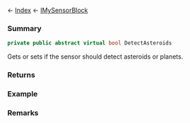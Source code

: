 ← [Index](Api-Index) ← [IMySensorBlock](Sandbox.ModAPI.Ingame.IMySensorBlock)

### Summary

```csharp
private public abstract virtual bool DetectAsteroids
```

Gets or sets if the sensor should detect asteroids or planets.

### Returns

### Example

### Remarks

